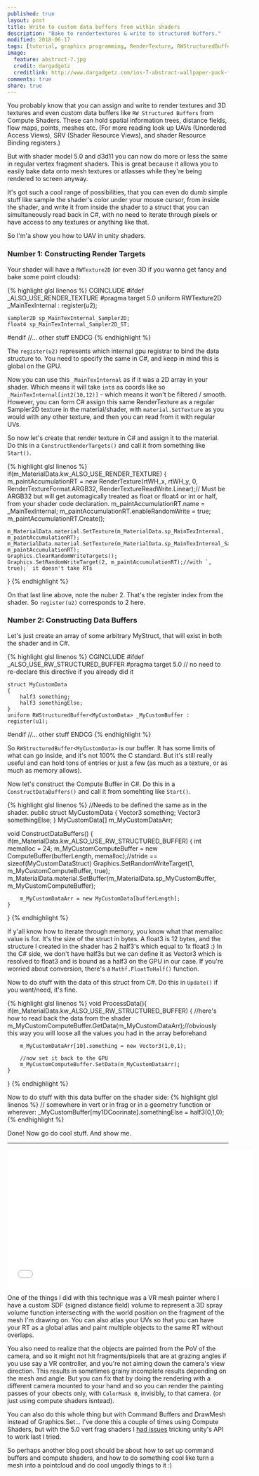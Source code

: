 ```yaml
---
published: true
layout: post
title: Write to custom data buffers from within shaders
description: "Bake to rendertextures & write to structured buffers."
modified: 2018-06-17
tags: [tutorial, graphics programming, RenderTexture, RWStructuredBuffer, buffers, hlsl, cg, unity3d, shader]
image:
  feature: abstract-7.jpg
  credit: dargadgetz
  creditlink: http://www.dargadgetz.com/ios-7-abstract-wallpaper-pack-for-iphone-5-and-ipod-touch-retina/
comments: true
share: true
---
```


You probably know that you can assign and write to render textures and 3D textures and even custom data buffers like `RW Structured Buffers` from Compute Shaders. These can hold spatial information trees, distance fields, flow maps, points, meshes etc. (For more reading look up UAVs (Unordered Access Views), SRV (Shader Resource Views), and shader Resource Binding registers.)

But with shader model 5.0 and d3d11 you can now do more or less the same in regular vertex fragment shaders. This is great because it allows you to easily bake data onto mesh textures or atlasses while they're being rendered to screen anyway.


It's got such a cool range of possibilities, that you can even do dumb simple stuff like sample the shader's color under your mouse cursor, from inside the shader, and write it from inside the shader to a struct that you can simultaneously read back in C#, with no need to iterate through pixels or have access to any textures or anything like that.


So I'm'a show you how to UAV in unity shaders.


### Number 1: Constructing Render Targets

Your shader will have a `RWTexture2D` (or even 3D if you wanna get fancy and bake some point clouds):

{% highlight glsl linenos %}
CGINCLUDE
#ifdef _ALSO_USE_RENDER_TEXTURE
	#pragma target 5.0
	uniform RWTexture2D<half4> _MainTexInternal : register(u2);
	
	sampler2D sp_MainTexInternal_Sampler2D;
	float4 sp_MainTexInternal_Sampler2D_ST;
#endif
//... other stuff
ENDCG
{% endhighlight %}

The `register(u2)` represents which internal gpu registrar to bind the data structure to. You need to specify the same in C#, and keep in mind this is global on the GPU.

Now you can use this `_MainTexInternal` as if it was a 2D array in your shader. Which means it will take `int`s as coords like so `_MainTexInternal[int2(10,12)]` - which means it won't be filtered / smooth. However, you can form C# assign this same RenderTexture as a regular Sampler2D texture in the material/shader, with `material.SetTexture` as you would with any other texture, and then you can read from it with regular UVs.

So now let's create that render texture in C# and assign it to the material. Do this in a `ConstructRenderTargets()` and call it from something like `Start()`.

{% highlight glsl linenos %}
if(m_MaterialData.kw_ALSO_USE_RENDER_TEXTURE)
{
	m_paintAccumulationRT = new RenderTexture(rtWH_x, rtWH_y, 0, RenderTextureFormat.ARGB32, RenderTextureReadWrite.Linear);// Must be ARGB32 but will get automagically treated as float or float4 or int or half, from your shader code declaration.
	m_paintAccumulationRT.name = _MainTexInternal;
	m_paintAccumulationRT.enableRandomWrite = true;
	m_paintAccumulationRT.Create();
	
	m_MaterialData.material.SetTexture(m_MaterialData.sp_MainTexInternal, m_paintAccumulationRT);
	m_MaterialData.material.SetTexture(m_MaterialData.sp_MainTexInternal_Sampler2D, m_paintAccumulationRT);
	Graphics.ClearRandomWriteTargets();
	Graphics.SetRandomWriteTarget(2, m_paintAccumulationRT);//with `, true);` it doesn't take RTs
}
{% endhighlight %}

On that last line above, note the nuber 2. That's the register index from the shader. So `register(u2)` corresponds to 2 here.


### Number 2: Constructing Data Buffers

Let's just create an array of some arbitrary MyStruct, that will exist in both the shader and in C#.

{% highlight glsl linenos %}
CGINCLUDE
#ifdef _ALSO_USE_RW_STRUCTURED_BUFFER
	#pragma target 5.0 // no need to re-declare this directive if you already did it 
	
	struct MyCustomData
	{
		half3 something;
		half3 somethingElse;
	}
	uniform RWStructuredBuffer<MyCustomData> _MyCustomBuffer : register(u1);
#endif
//... other stuff
ENDCG
{% endhighlight %}

So `RWStructuredBuffer<MyCustomData>` is our buffer. It has some limits of what can go inside, and it's not 100% the C standard. But it's still really useful and can hold tons of entries or just a few (as much as a texture, or as much as memory allows).

Now let's construct the Compute Buffer in C#. Do this in a `ConstructDataBuffers()` and call it from somehting like `Start()`.

{% highlight glsl linenos %}
//Needs to be defined the same as in the shader.
public struct MyCustomData
{
	Vector3 something;
	Vector3 somethingElse;
}
MyCustomData[] m_MyCustomDataArr;

void ConstructDataBuffers()
{
	if(m_MaterialData.kw_ALSO_USE_RW_STRUCTURED_BUFFER)
	{
		int memalloc = 24;
		m_MyCustomComputeBuffer = new ComputeBuffer(bufferLength, memalloc);//stride == sizeof(MyCustomDataStruct)
		Graphics.SetRandomWriteTarget(1, m_MyCustomComputeBuffer, true);
		m_MaterialData.material.SetBuffer(m_MaterialData.sp_MyCustomBuffer, m_MyCustomComputeBuffer);
		
		m_MyCustomDataArr = new MyCustomData[bufferLength];
	}
}
{% endhighlight %}

If y'all know how to iterate through memory, you know what that memalloc value is for. It's the size of the struct in bytes. A float3 is 12 bytes, and the structure I created in the shader has 2 half3's which equal to 1x float3 :) In the C# side, we don't have half3s but we can define it as Vector3 which is resolved to float3 and is bound as a half3 on the GPU in our case. If you're worried about conversion, there's a `Mathf.FloatToHalf()` function.


Now to do stuff with the data of this struct from C#. Do this in `Update()` if you want/need, it's fine.

{% highlight glsl linenos %}
void ProcessData(){
	if(m_MaterialData.kw_ALSO_USE_RW_STRUCTURED_BUFFER)
	{
		//here's how to read back the data from the shader
		m_MyCustomComputeBuffer.GetData(m_MyCustomDataArr);//obviously this way you will loose all the values you had in the array beforehand
		
		m_MyCustomDataArr[10].something = new Vector3(1,0,1);
		
		//now set it back to the GPU
		m_MyCustomComputeBuffer.SetData(m_MyCustomDataArr);
	}

}
{% endhighlight %}

Now to do stuff with this data buffer on the shader side:
{% highlight glsl linenos %}
// somewhere in vert or in frag or in a geometry function or wherever:
_MyCustomBuffer[my1DCoorinate].somethingElse = half3(0,1,0);
{% endhighlight %}

Done! Now go do cool stuff. And show me.

----

<iframe width="560" height="315" src="//www.youtube.com/embed/NVLIyvMUsTs" frameborder="0"> </iframe>

One of the things I did with this technique was a VR mesh painter where I have a custom SDF (signed distance field) volume to represent a 3D spray volume function intersecting with the world position on the fragment of the mesh I'm drawing on. You can also atlas your UVs so that you can have your RT as a global atlas and paint multiple objects to the same RT without overlaps.

You also need to realize that the objects are painted from the PoV of the camera, and so it might not hit fragments/pixels that are at grazing angles if you use say a VR controller, and you're not aiming down the camera's view direction. This results in sometimes grainy incomplete results depending on the mesh and angle. But you can fix that by doing the rendering with a different camera mounted to your hand and so you can render the painting passes of your obects only, with `ColorMask 0`, invisibly, to that camera. (or just using compute shaders isntead).

You can also do this whole thing but with Command Buffers and DrawMesh instead of Graphics.Set... I've done this a couple of times using Compute Shaders, but with the 5.0 vert frag shaders I [had issues](https://forum.unity.com/threads/using-rwtexture2d-float4-in-vertex-fragment-shaders.531872/) tricking unity's API to work last I tried.

So perhaps another blog post should be about how to set up command buffers and compute shaders, and how to do something cool like turn a mesh into a pointcloud and do cool ungodly things to it :)

